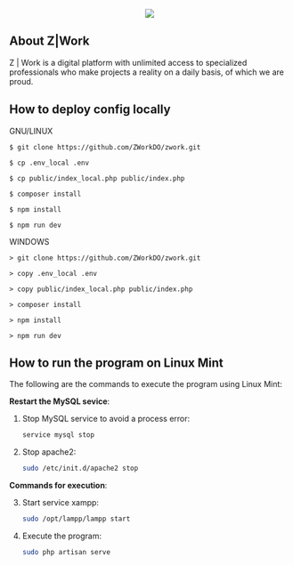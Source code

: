 <p align="center"><img src="https://zwork.do/uploads/settings/general/1590019348-Picture3.png"></p>

## About Z|Work

Z | Work is a digital platform with unlimited access to specialized professionals who make projects a reality on a daily basis, of which we are proud.

## How to deploy config locally

GNU/LINUX

`$ git clone https://github.com/ZWorkDO/zwork.git`

`$ cp .env_local .env`

`$ cp public/index_local.php public/index.php`

`$ composer install`

`$ npm install`

`$ npm run dev`

WINDOWS

`> git clone https://github.com/ZWorkDO/zwork.git`

`> copy .env_local .env`

`> copy public/index_local.php public/index.php`

`> composer install`

`> npm install`

`> npm run dev`


## How to run the program on Linux Mint

The following are the commands to execute the program using Linux Mint:

**Restart the MySQL sevice**:

1. Stop MySQL service to avoid a process error:

    ```bash
    service mysql stop
    ```

2. Stop apache2:

    ```bash
    sudo /etc/init.d/apache2 stop
    ```

**Commands for execution**:

3. Start service xampp:
 
    ```bash
    sudo /opt/lampp/lampp start
    ```

4. Execute the program:

    ```bash
    sudo php artisan serve 
    ```